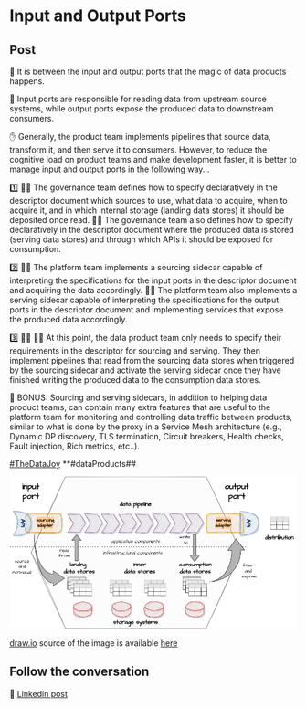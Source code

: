 # Input and Output Ports

## Post

💫 It is between the input and output ports that the magic of data products happens.

🔀 Input ports are responsible for reading data from upstream source systems, while output ports expose the produced data to downstream consumers.

✋ Generally, the product team implements pipelines that source data, transform it, and then serve it to consumers. However, to reduce the cognitive load on product teams and make development faster, it is better to manage input and output ports in the following way...

1️⃣ 
👨‍⚖️ The governance team defines how to specify declaratively in the descriptor document which sources to use, what data to acquire, when to acquire it, and in which internal storage (landing data stores) it should be deposited once read.
👩‍⚖️ The governance team also defines how to specify declaratively in the descriptor document where the produced data is stored (serving data stores) and through which APIs it should be exposed for consumption.

2️⃣ 
👷‍♂️ The platform team implements a sourcing sidecar capable of interpreting the specifications for the input ports in the descriptor document and acquiring the data accordingly.
👷‍♀️ The platform team also implements a serving sidecar capable of interpreting the specifications for the output ports in the descriptor document and implementing services that expose the produced data accordingly.

3️⃣ 
👨‍🔧 👩‍🔧 At this point, the data product team only needs to specify their requirements in the descriptor for sourcing and serving. They then implement pipelines that read from the sourcing data stores when triggered by the sourcing sidecar and activate the serving sidecar once they have finished writing the produced data to the consumption data stores.

🎁 BONUS: Sourcing and serving sidecars, in addition to helping data product teams, can contain many extra features that are useful to the platform team for monitoring and controlling data traffic between products, similar to what is done by the proxy in a Service Mesh architecture (e.g., Dynamic DP discovery, TLS termination, Circuit breakers, Health checks, Fault injection, Rich metrics, etc..).

[#TheDataJoy](https://www.linkedin.com/feed/hashtag/?keywords=thedatajoy) **#dataProducts##

![2024-P019-composability.png](/images/2024/2024-P039-in-and-output-ports.png)

[draw.io](https://app.diagrams.net/) source of the image is available [here](/images/2024/2024.drawio) 

## Follow the conversation

🔵 [Linkedin post](https://www.linkedin.com/posts/andreagioia_thedatajoy-dataproducts-activity-7222601575033167872-YRfK)
